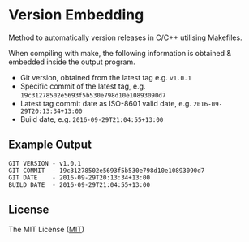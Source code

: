# Version Embedding

Method to automatically version releases in C/C++ utilising Makefiles.

When compiling with make, the following information is
obtained & embedded inside the output program.

* Git version, obtained from the latest tag e.g. `v1.0.1`
* Specific commit of the latest tag, e.g. `19c31278502e5693f5b530e798d10e10893090d7`
* Latest tag commit date as ISO-8601 valid date, e.g. `2016-09-29T20:13:34+13:00`
* Build date, e.g. `2016-09-29T21:04:55+13:00`

## Example Output

```shell
GIT VERSION - v1.0.1
GIT COMMIT  - 19c31278502e5693f5b530e798d10e10893090d7
GIT DATE    - 2016-09-29T20:13:34+13:00
BUILD DATE  - 2016-09-29T21:04:55+13:00
```

## License

The MIT License ([MIT](LICENSE.md))
